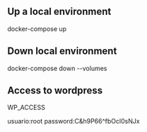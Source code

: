 ## Up a local environment

docker-compose up

## Down local environment

docker-compose down --volumes

## Access to wordpress

WP_ACCESS

usuario:root
password:C&h9P66^fbOcl0sNJx

